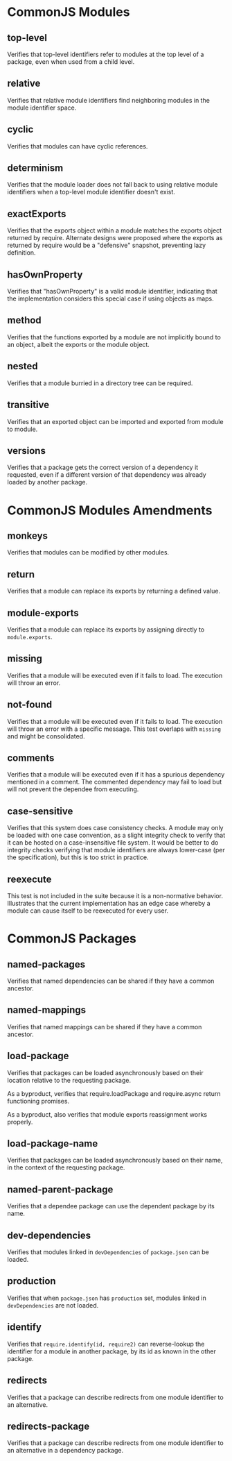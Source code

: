 
# CommonJS Modules

## top-level

Verifies that top-level identifiers refer to modules at the top level
of a package, even when used from a child level.

## relative

Verifies that relative module identifiers find neighboring modules in
the module identifier space.

## cyclic

Verifies that modules can have cyclic references.

## determinism

Verifies that the module loader does not fall back to using relative
module identifiers when a top-level module identifier doesn't exist.

## exactExports

Verifies that the exports object within a module matches the exports
object returned by require.  Alternate designs were proposed where the
exports as returned by require would be a "defensive" snapshot,
preventing lazy definition.

## hasOwnProperty

Verifies that "hasOwnProperty" is a valid module identifier,
indicating that the implementation considers this special case if
using objects as maps.

## method

Verifies that the functions exported by a module are not implicitly
bound to an object, albeit the exports or the module object.

## nested

Verifies that a module burried in a directory tree can be required.

## transitive

Verifies that an exported object can be imported and exported from
module to module.

## versions

Verifies that a package gets the correct version of a dependency it
requested, even if a different version of that dependency was already
loaded by another package.


# CommonJS Modules Amendments

## monkeys

Verifies that modules can be modified by other modules.

## return

Verifies that a module can replace its exports by returning a defined
value.

## module-exports

Verifies that a module can replace its exports by assigning directly to
`module.exports`.

## missing

Verifies that a module will be executed even if it fails to load.  The
execution will throw an error.

## not-found

Verifies that a module will be executed even if it fails to load.  The
execution will throw an error with a specific message.  This test
overlaps with `missing` and might be consolidated.

## comments

Verifies that a module will be executed even if it has a spurious
dependency mentioned in a comment.  The commented dependency may fail to
load but will not prevent the dependee from executing.

## case-sensitive

Verifies that this system does case consistency checks.  A module may
only be loaded with one case convention, as a slight integrity check to
verify that it can be hosted on a case-insensitive file system.  It
would be better to do integrity checks verifying that module identifiers
are always lower-case (per the specification), but this is too strict in
practice.

## reexecute

This test is not included in the suite because it is a non-normative
behavior.  Illustrates that the current implementation has an edge case
whereby a module can cause itself to be reexecuted for every user.


# CommonJS Packages

## named-packages

Verifies that named dependencies can be shared if they have a common
ancestor.

## named-mappings

Verifies that named mappings can be shared if they have a common
ancestor.

## load-package

Verifies that packages can be loaded asynchronously based on their
location relative to the requesting package.

As a byproduct, verifies that require.loadPackage and require.async
return functioning promises.

As a byproduct, also verifies that module exports reassignment works
properly.

## load-package-name

Verifies that packages can be loaded asynchronously based on their
name, in the context of the requesting package.

## named-parent-package

Verifies that a dependee package can use the dependent package by its
name.

## dev-dependencies

Verifies that modules linked in `devDependencies` of `package.json` can
be loaded.

## production

Verifies that when `package.json` has `production` set, modules linked in
`devDependencies` are not loaded.

## identify

Verifies that `require.identify(id, require2)` can reverse-lookup the
identifier for a module in another package, by its id as known in the
other package.

## redirects

Verifies that a package can describe redirects from one module
identifier to an alternative.

## redirects-package

Verifies that a package can describe redirects from one module
identifier to an alternative in a dependency package.
